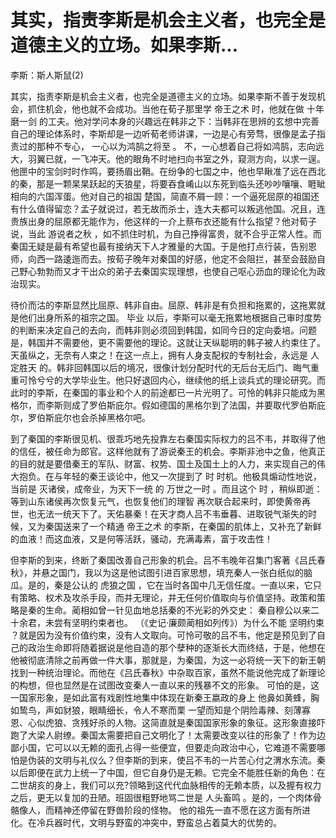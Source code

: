 # 其实，指责李斯是机会主义者，也完全是道德主义的立场。如果李斯...

李斯：斯人斯鼠(2)

其实，指责李斯是机会主义者，也完全是道德主义的立场。如果李斯不善于发现机会，抓住机会，他也就不会成功。当他在荀子那里学 帝王之术 时，他就在做 十年磨一剑 的工夫。他对学问本身的兴趣远在韩非之下：当韩非在思辨的玄想中完善自己的理论体系时，李斯却是一边听荀老师讲课，一边是心有旁骛，很像是孟子指责过的那种不专心， 一心以为鸿鹄之将至 。 不，一心想着自己将如鸿鹄，志向远大，羽翼已就，一飞冲天。他的眼角不时地扫向书室之外，窥测方向，以求一逞。他匣中的宝剑时时作鸣，要扬眉出鞘。在纷争的七国之中，他也早瞅准了远在西北的秦，那是一颗杲杲跃起的天狼星，将要吞食崤山以东死到临头还吵吵嚷嚷、睚眦相向的六国浑蛋。他对自己的祖国 楚国，简直不屑一顾：一个逼死屈原的祖国还有什么值得留恋？孟子就说过，若无故而杀士，连大夫都可以叛逃他国。况且，连贵族出身的屈原都无能作为，他这样的一介上蔡布衣还能有什么指望？他对荀子说，当此 游说者之秋 ，如不抓住时机，为自己挣得富贵，就不合乎正常人性。而秦国无疑是最有希望也最有接纳天下人才雅量的大国。于是他打点行装，告别恩师，向西一路逶迤而去。按荀子晚年对秦国的好感，他定不会阻拦，甚至会鼓励自己野心勃勃而又才干出众的弟子去秦国实现理想，也使自己呕心沥血的理论化为政治现实。

待价而沽的李斯显然比屈原、韩非自由。屈原、韩非是有负担和拖累的，这拖累就是他们出身所系的祖宗之国。 毕业 以后，李斯可以毫无拖累地根据自己审时度势的判断来决定自己的去向，而韩非则必须回到韩国，如同今日的定向委培。问题是，韩国并不需要他，更不需要他的理论。这就让天纵聪明的韩子被人约束住了。天虽纵之，无奈有人束之！在这一点上，拥有人身支配权的专制社会，永远是 人定胜天 的。韩非回韩国以后的境况，很像计划分配时代的无后台无后门、晦气重重可怜兮兮的大学毕业生。他只好退回内心，继续他的纸上谈兵式的理论研究。而此时的李斯，在秦国的事业和个人的前途都已一片光明了。可怜的韩非只能成为黑格尔，而李斯则成了罗伯斯庇尔。假如德国的黑格尔到了法国，并要取代罗伯斯庇尔，罗伯斯庇尔也会杀掉黑格尔吧。

到了秦国的李斯很见机、很乖巧地先投靠左右秦国实际权力的吕不韦，并取得了他的信任，被任命为郎官。这样他就有了游说秦王的机会。李斯非池中之鱼，他真正的目的就是要借秦王的军队、财富、权势、国土及国土上的人力，来实现自己的伟大抱负。在与年轻的秦王谈论中，他又一次提到了 时 时机。他极具煽动性地说，当前是 灭诸侯，成帝业，为天下一统 的 万世之一时 。而且这个 时 ，稍纵即逝：等到山东诸侯再次恢复元气，也恢复他们的理智 再次联合起来时，即使黄帝再世，也无法一统天下了。天佑暴秦！在天才商人吕不韦垂暮、进取锐气渐失的时候，又为秦国送来了一个精通 帝王之术 的李斯，在秦国的肌体上，又补充了新鲜的血液！而这血液，又是何等活跃，骚动，充满毒素，富于攻击性！

但李斯的到来，终断了秦国改善自己形象的机会。吕不韦晚年召集门客著《吕氏春秋》，并悬之国门，我以为这是他试图引进百家思想，填充秦人一张白纸似的脑瓜。是的，秦是公认的 虎狼之国 ，它在当时各国中几无信任度。一直以来，它只有策略、权术及攻杀手段，而并无理论，并无任何价值取向与价值坚持。政策和策略是秦的生命。蔺相如曾一针见血地总括秦的不光彩的外交史： 秦自穆公以来二十余君，未尝有坚明约束者也。 （《史记·廉颇蔺相如列传》）为什么不能 坚明约束 ？就是因为没有价值约束，没有人文取向。可怜可敬的吕不韦，他定是预见到了自己的政治生命即将随着据说是他自造的那个孽种的逐渐长大而终结，于是，他想在他被彻底清除之前再做一件大事，那就是，为秦国，为这一必将统一天下的新王朝找到一种统治理论。而他在《吕氏春秋》中杂取百家，虽然不能说他完成了新理论的构想，但也显然是在试图改变秦人一直以来的残暴不文的形象。 可怕的是，这一国家形象，是如此富有戏剧性地集中体现在新秦王嬴政的身上 他鼻如黄蜂，胸如鸷鸟，声如豺狼，眼睛细长，令人不寒而栗 一望而知是个阴险毒辣、刻薄寡恩、心似虎狼、贪残好杀的人物。这简直就是秦国国家形象的象征。这形象直接吓跑了大梁人尉缭。秦国太需要把自己文明化了！太需要改变以往的形象了！作为边鄙小国，它可以以无赖的面孔占得一些便宜，但要走向政治中心，它难道不需要哪怕是伪装的文明与礼仪么？但李斯的到来，使吕不韦的一片苦心付之渭水东流。秦以后即便在武力上统一了中国，但它自身仍是无赖。它完全不能胜任新的角色：在二世胡亥的身上，我们可以充?领略到这代代血脉相传的无赖本质，以及握有权力之后，更无以复加的丑陋。班固很粗野地骂二世是 人头畜鸣 。是的，一个肉体骨骼像人，而精神还停留在野兽阶段的怪物。 他的祖先一直不愿在这方面有所进化。在冷兵器时代，文明与野蛮的冲突中，野蛮总占着莫大的优势的。